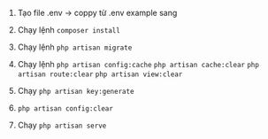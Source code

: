 1) Tạo file .env -> coppy từ .env example sang

2) Chạy lệnh ``composer install``

3) Chạy lệnh ``php artisan migrate``

4) Chạy lệnh
     ``php artisan config:cache``
     ``php artisan cache:clear``
     ``php artisan route:clear``
     ``php artisan view:clear``
5) Chạy ``php artisan key:generate``

6) ``php artisan config:clear``

7) Chạy ``php artisan serve``
